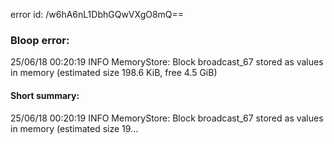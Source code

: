 error id: /w6hA6nL1DbhGQwVXgO8mQ==
### Bloop error:

25/06/18 00:20:19 INFO MemoryStore: Block broadcast_67 stored as values in memory (estimated size 198.6 KiB, free 4.5 GiB)
#### Short summary: 

25/06/18 00:20:19 INFO MemoryStore: Block broadcast_67 stored as values in memory (estimated size 19...
